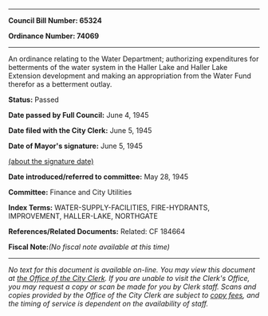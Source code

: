 

********

**Council Bill Number: 65324**
   
**Ordinance Number: 74069**
********

 An ordinance relating to the Water Department; authorizing expenditures for betterments of the water system in the Haller Lake and Haller Lake Extension development and making an appropriation from the Water Fund therefor as a betterment outlay.

**Status:** Passed
   
**Date passed by Full Council:** June 4, 1945
   
**Date filed with the City Clerk:** June 5, 1945
   
**Date of Mayor's signature:** June 5, 1945
   
[(about the signature date)](/~public/approvaldate.htm)
   
   
   
**Date introduced/referred to committee:** May 28, 1945
   
**Committee:** Finance and City Utilities
   
   
**Index Terms:** WATER-SUPPLY-FACILITIES, FIRE-HYDRANTS, IMPROVEMENT, HALLER-LAKE, NORTHGATE

**References/Related Documents:** Related: CF 184664

**Fiscal Note:**_(No fiscal note available at this time)_
********

_No text for this document is available on-line. You may view this document at [the Office of the City Clerk](http://www.seattle.gov/leg/clerk/contactUs.htm). If you are unable to visit the Clerk's Office, you may request a copy or scan be made for you by Clerk staff. Scans and copies provided by the Office of the City Clerk are subject to [copy fees](http://clerk.seattle.gov/~public/clerkfees.htm), and the timing of service is dependent on the availability of staff._


